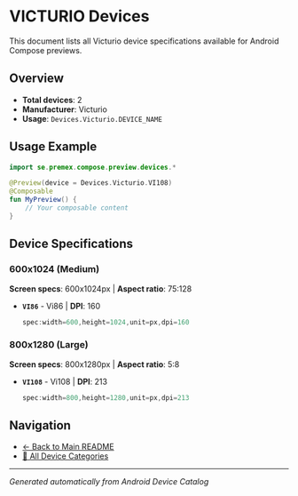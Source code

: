 # VICTURIO Devices

This document lists all Victurio device specifications available for Android Compose previews.

## Overview

- **Total devices**: 2
- **Manufacturer**: Victurio
- **Usage**: `Devices.Victurio.DEVICE_NAME`

## Usage Example

```kotlin
import se.premex.compose.preview.devices.*

@Preview(device = Devices.Victurio.VI108)
@Composable
fun MyPreview() {
    // Your composable content
}
```

## Device Specifications

### 600x1024 (Medium)

**Screen specs**: 600x1024px | **Aspect ratio**: 75:128

- **`VI86`** - Vi86 | **DPI**: 160
  ```kotlin
  spec:width=600,height=1024,unit=px,dpi=160
  ```

### 800x1280 (Large)

**Screen specs**: 800x1280px | **Aspect ratio**: 5:8

- **`VI108`** - Vi108 | **DPI**: 213
  ```kotlin
  spec:width=800,height=1280,unit=px,dpi=213
  ```

## Navigation

- [← Back to Main README](../../README.md)
- [📱 All Device Categories](../README.md)

---
*Generated automatically from Android Device Catalog*
